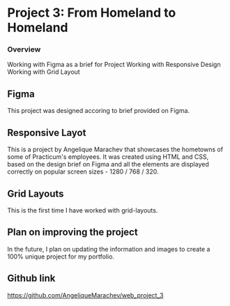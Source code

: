 # Project 3: From Homeland to Homeland
### Overview  
Working with Figma as a brief for Project
Working with Responsive Design
Working with Grid Layout

## Figma 

This project was designed accoring to brief provided on Figma. 

## Responsive Layot 
  
This is a project by Angelique Marachev that showcases the hometowns of some of Practicum's employees. It was created using HTML and CSS, based on the design brief on Figma and all the elements are displayed correctly on popular screen sizes - 1280 / 768 / 320.
  
## Grid Layouts
  
  This is the first time I have worked with grid-layouts.

## Plan on improving the project

In the future, I plan on updating the information and images to create a 100% unique project for my portfolio.

## Github link

https://github.com/AngeliqueMarachev/web_project_3
  
